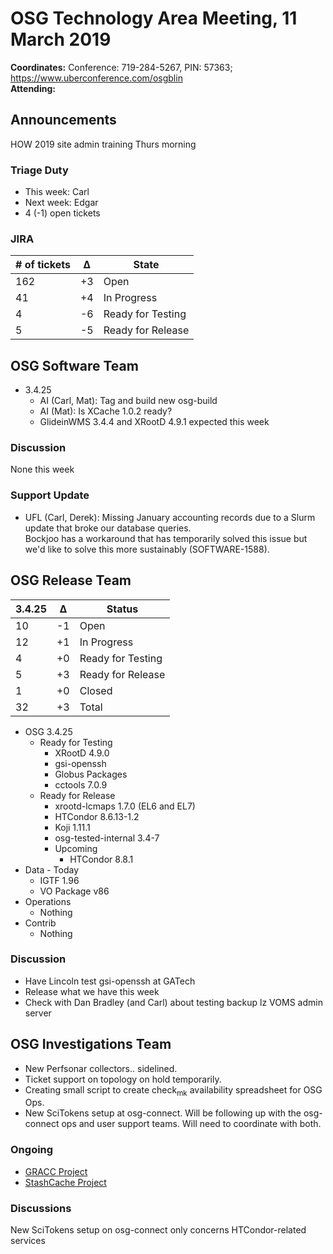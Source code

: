 # OSG Technology Area Meeting, 11 March 2019

**Coordinates:** Conference: 719-284-5267, PIN: 57363; <https://www.uberconference.com/osgblin>  
**Attending:**   


## Announcements

HOW 2019 site admin training Thurs morning  


### Triage Duty

-   This week: Carl
-   Next week: Edgar
-   4 (-1) open tickets


### JIRA

| # of tickets | &Delta; | State             |
|------------ |------- |----------------- |
| 162          | +3      | Open              |
| 41           | +4      | In Progress       |
| 4            | -6      | Ready for Testing |
| 5            | -5      | Ready for Release |


## OSG Software Team

-   3.4.25  
    -   AI (Carl, Mat): Tag and build new osg-build
    -   AI (Mat): Is XCache 1.0.2 ready?
    -   GlideinWMS 3.4.4 and XRootD 4.9.1 expected this week


### Discussion

None this week  


### Support Update

-   UFL (Carl, Derek): Missing January accounting records due to a Slurm update that broke our database queries.  
    Bockjoo has a workaround that has temporarily solved this issue but we'd like to solve this more sustainably (SOFTWARE-1588).


## OSG Release Team

| 3.4.25 | &Delta; | Status            |
|------ |------- |----------------- |
| 10     | -1      | Open              |
| 12     | +1      | In Progress       |
| 4      | +0      | Ready for Testing |
| 5      | +3      | Ready for Release |
| 1      | +0      | Closed            |
| 32     | +3      | Total             |

-   OSG 3.4.25  
    -   Ready for Testing  
        -   XRootD 4.9.0
        -   gsi-openssh
        -   Globus Packages
        -   cctools 7.0.9
    -   Ready for Release  
        -   xrootd-lcmaps 1.7.0 (EL6 and EL7)
        -   HTCondor 8.6.13-1.2
        -   Koji 1.11.1
        -   osg-tested-internal 3.4-7
        -   Upcoming  
            -   HTCondor 8.8.1
-   Data - Today  
    -   IGTF 1.96
    -   VO Package v86
-   Operations  
    -   Nothing
-   Contrib  
    -   Nothing


### Discussion

-   Have Lincoln test gsi-openssh at GATech
-   Release what we have this week
-   Check with Dan Bradley (and Carl) about testing backup lz VOMS admin server


## OSG Investigations Team

-   New Perfsonar collectors.. sidelined.
-   Ticket support on topology on hold temporarily.
-   Creating small script to create check<sub>mk</sub> availability spreadsheet for OSG Ops.
-   New SciTokens setup at osg-connect.  Will be following up with the osg-connect ops and user support teams.  Will need to coordinate with both.


### Ongoing

-   [GRACC Project](https://opensciencegrid.atlassian.net/projects/GRACC)
-   [StashCache Project](http://opensciencegrid.org/docs/data/stashcache/overview/)


### Discussions

New SciTokens setup on osg-connect only concerns HTCondor-related services
